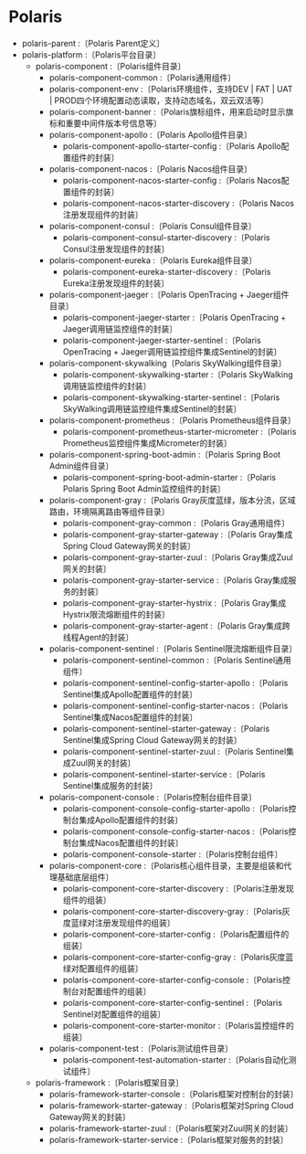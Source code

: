 # Polaris

- polaris-parent :〔Polaris Parent定义〕
- polaris-platform :〔Polaris平台目录〕
    - polaris-component :〔Polaris组件目录〕
        - polaris-component-common :〔Polaris通用组件〕
        - polaris-component-env :〔Polaris环境组件，支持DEV | FAT | UAT | PROD四个环境配置动态读取，支持动态域名，双云双活等〕
        - polaris-component-banner :〔Polaris旗标组件，用来启动时显示旗标和重要中间件版本号信息等〕
        - polaris-component-apollo :〔Polaris Apollo组件目录〕
            - polaris-component-apollo-starter-config :〔Polaris Apollo配置组件的封装〕
        - polaris-component-nacos :〔Polaris Nacos组件目录〕
            - polaris-component-nacos-starter-config :〔Polaris Nacos配置组件的封装〕
            - polaris-component-nacos-starter-discovery :〔Polaris Nacos注册发现组件的封装〕
        - polaris-component-consul :〔Polaris Consul组件目录〕
            - polaris-component-consul-starter-discovery :〔Polaris Consul注册发现组件的封装〕
        - polaris-component-eureka :〔Polaris Eureka组件目录〕
            - polaris-component-eureka-starter-discovery :〔Polaris Eureka注册发现组件的封装〕
        - polaris-component-jaeger :〔Polaris OpenTracing + Jaeger组件目录〕
            - polaris-component-jaeger-starter :〔Polaris OpenTracing + Jaeger调用链监控组件的封装〕
            - polaris-component-jaeger-starter-sentinel :〔Polaris OpenTracing + Jaeger调用链监控组件集成Sentinel的封装〕
        - polaris-component-skywalking〔Polaris SkyWalking组件目录〕
            - polaris-component-skywalking-starter :〔Polaris SkyWalking调用链监控组件的封装〕
            - polaris-component-skywalking-starter-sentinel :〔Polaris SkyWalking调用链监控组件集成Sentinel的封装〕
        - polaris-component-prometheus :〔Polaris Prometheus组件目录〕
            - polaris-component-prometheus-starter-micrometer :〔Polaris Prometheus监控组件集成Micrometer的封装〕
        - polaris-component-spring-boot-admin :〔Polaris Spring Boot Admin组件目录〕
            - polaris-component-spring-boot-admin-starter :〔Polaris Polaris Spring Boot Admin监控组件的封装〕
        - polaris-component-gray :〔Polaris Gray灰度蓝绿，版本分流，区域路由，环境隔离路由等组件目录〕
            - polaris-component-gray-common :〔Polaris Gray通用组件〕
            - polaris-component-gray-starter-gateway :〔Polaris Gray集成Spring Cloud Gateway网关的封装〕
            - polaris-component-gray-starter-zuul :〔Polaris Gray集成Zuul网关的封装〕
            - polaris-component-gray-starter-service :〔Polaris Gray集成服务的封装〕
            - polaris-component-gray-starter-hystrix :〔Polaris Gray集成Hystrix限流熔断组件的封装〕
            - polaris-component-gray-starter-agent :〔Polaris Gray集成跨线程Agent的封装〕
        - polaris-component-sentinel :〔Polaris Sentinel限流熔断组件目录〕
            - polaris-component-sentinel-common :〔Polaris Sentinel通用组件〕
            - polaris-component-sentinel-config-starter-apollo :〔Polaris Sentinel集成Apollo配置组件的封装〕
            - polaris-component-sentinel-config-starter-nacos :〔Polaris Sentinel集成Nacos配置组件的封装〕
            - polaris-component-sentinel-starter-gateway :〔Polaris Sentinel集成Spring Cloud Gateway网关的封装〕
            - polaris-component-sentinel-starter-zuul :〔Polaris Sentinel集成Zuul网关的封装〕
            - polaris-component-sentinel-starter-service :〔Polaris Sentinel集成服务的封装〕
        - polaris-component-console :〔Polaris控制台组件目录〕
            - polaris-component-console-config-starter-apollo :〔Polaris控制台集成Apollo配置组件的封装〕
            - polaris-component-console-config-starter-nacos :〔Polaris控制台集成Nacos配置组件的封装〕
            - polaris-component-console-starter :〔Polaris控制台组件〕
        - polaris-component-core :〔Polaris核心组件目录，主要是组装和代理基础底层组件〕
            - polaris-component-core-starter-discovery :〔Polaris注册发现组件的组装〕
            - polaris-component-core-starter-discovery-gray :〔Polaris灰度蓝绿对注册发现组件的组装〕
            - polaris-component-core-starter-config :〔Polaris配置组件的组装〕
            - polaris-component-core-starter-config-gray :〔Polaris灰度蓝绿对配置组件的组装〕
            - polaris-component-core-starter-config-console :〔Polaris控制台对配置组件的组装〕
            - polaris-component-core-starter-config-sentinel :〔Polaris Sentinel对配置组件的组装〕
            - polaris-component-core-starter-monitor :〔Polaris监控组件的组装〕
        - polaris-component-test :〔Polaris测试组件目录〕
            - polaris-component-test-automation-starter :〔Polaris自动化测试组件〕
    - polaris-framework :〔Polaris框架目录〕
        - polaris-framework-starter-console :〔Polaris框架对控制台的封装〕
        - polaris-framework-starter-gateway :〔Polaris框架对Spring Cloud Gateway网关的封装〕
        - polaris-framework-starter-zuul :〔Polaris框架对Zuul网关的封装〕
        - polaris-framework-starter-service :〔Polaris框架对服务的封装〕